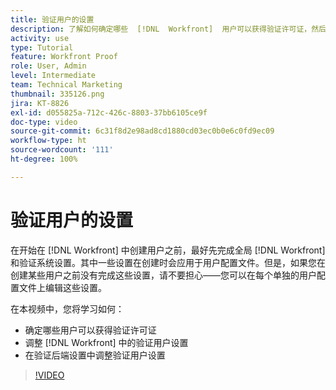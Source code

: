 ```yaml
---
title: 验证用户的设置
description: 了解如何确定哪些  [!DNL  Workfront]  用户可以获得验证许可证，然后调整  [!DNL Workfront]  和后端设置中的用户设置。
activity: use
type: Tutorial
feature: Workfront Proof
role: User, Admin
level: Intermediate
team: Technical Marketing
thumbnail: 335126.png
jira: KT-8826
exl-id: d055825a-712c-426c-8803-37bb6105ce9f
doc-type: video
source-git-commit: 6c31f8d2e98ad8cd1880cd03ec0b0e6c0fd9ec09
workflow-type: ht
source-wordcount: '111'
ht-degree: 100%

---
```


# 验证用户的设置

在开始在 [!DNL  Workfront] 中创建用户之前，最好先完成全局 [!DNL Workfront] 和验证系统设置。其中一些设置在创建时会应用于用户配置文件。但是，如果您在创建某些用户之前没有完成这些设置，请不要担心——您可以在每个单独的用户配置文件上编辑这些设置。


在本视频中，您将学习如何：

* 确定哪些用户可以获得验证许可证
* 调整 [!DNL  Workfront] 中的验证用户设置
* 在验证后端设置中调整验证用户设置

>[!VIDEO](https://video.tv.adobe.com/v/335126/?quality=12&learn=on)

<!--
Lean More URLs
-->
